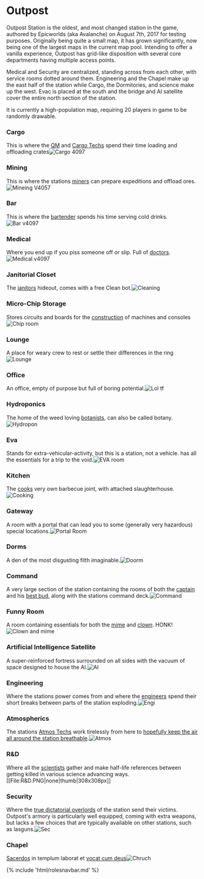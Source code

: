 # Outpost
Outpost Station is the oldest, and most changed station in the game, authored by Epicworlds (aka Avalanche) on August 7th, 2017 for testing purposes. Originally being quite a small map, it has grown significantly, now being one of the largest maps in the current map pool. Intending to offer a vanilla experience, Outpost has grid-like disposition with several core departments having multiple access points. 

Medical and Security are centralized, standing across from each other, with service rooms dotted around them. Engineering and the Chapel make up the east half of the station while Cargo, the Dormitories, and science make up the west. Evac is placed at the south and the bridge and AI satellite cover the entire north section of the station.

It is currently a high-population map, requiring 20 players in game to be randomly drawable.





### Cargo
This is where the [QM](\3_HowToPlay\Jobs\Cargo_roles\Quartermaster.md) and [Cargo Techs](\3_HowToPlay\Jobs\Cargo_roles\Cargo-Technician.md) spend their time loading and offloading crates![Cargo 4097](\img\No_image.png)

### Mining

This is where the stations [miners](\3_HowToPlay\Jobs\Cargo_roles\Shaft-Miner.md) can prepare expeditions and offload ores.![Mineing V4057](\img\No_image.png)

### Bar
This is where the [bartender](\3_HowToPlay\Jobs\Service_roles\Bartender.md) spends his time serving cold drinks.
![Bar v4097](\img\No_image.png)


### Medical
Where you end up if you piss someone off or slip. Full of [doctors](\3_HowToPlay\Jobs\Medical_roles\Medical-Doctor.md).![Medical v4097](\img\No_image.png)


### Janitorial Closet
The [janitors](\3_HowToPlay\Jobs\Service_roles\Janitor.md) hideout, comes with a free Clean bot.![Cleaning](\img\No_image.png)


### Micro-Chip Storage
Stores circuits and boards for the [construction](Construction.md) of machines and consoles![Chip room](\img\No_image.png)

### Lounge
A place for weary crew to rest or settle their differences in the ring![Lounge](\img\No_image.png)

### Office
An office, empty of purpose but full of boring potential.![Lol tf](\img\No_image.png)
### Hydroponics
The home of the weed loving [botanists](\3_HowToPlay\Jobs\Service_roles\Botanist.md), can also be called botany.![Hydropon](\img\No_image.png)

### Eva
Stands for extra-vehicular-activity, but this is a station, not a vehicle. has all the essentials for a trip to the void.![EVA room](\img\No_image.png)
### Kitchen
The [cooks](Chef.md) very own barbecue joint, with attached slaughterhouse.![Cooking](\img\No_image.png)
### Gateway
A room with a portal that can lead you to some (generally very hazardous) special locations.![Portal Room](\img\No_image.png)
### Dorms
A den of the most disgusting filth imaginable.![Doorm](\img\No_image.png)
### Command
A very large section of the station containing the rooms of both the [captain](\3_HowToPlay\Jobs\Command_roles\Captain.md) and his [best bud](HoP.md), along with the stations command deck.![Command](\img\Command.png)
### Funny Room
A room containing essentials for both the [mime](\3_HowToPlay\Jobs\Entertainment_Roles\Mime.md) and [clown](\3_HowToPlay\Jobs\Entertainment_Roles\Clown.md). HONK!![Clown and mime](\img\No_image.png)
### Artificial Intelligence Satellite
A super-reinforced fortress surrounded on all sides with the vacuum of space designed to house the AI.![AI](\img\No_image.png)
### Engineering
Where the stations power comes from and where the [engineers](\3_HowToPlay\Jobs\Engineering_roles\Engineer.md) spend their short breaks between parts of the station exploding.![Engi](\img\No_image.png)
### Atmospherics
The stations [Atmos Techs](\3_HowToPlay\Jobs\Engineering_roles\Atmospherics-Technician.md) work tirelessly from here to [hopefully keep the air all around the station breathable](\4_Univers\Other\Jokes\So-close-to-impossible-that-it-might-as-well-not-even-exist.md).![Atmos](\img\Atmos.png)
### R&D
Where all the [scientists](\3_HowToPlay\Jobs\Science_roles\Scientist.md) gather and make half-life references between getting killed in various science advancing ways.[[File:R&D.PNG|none|thumb|308x308px]]
### Security
Where the [true dictatorial overlords](Security.md) of the station send their victims. Outpost's armory is particularly well equipped, coming with extra weapons, but lacks a few choices that are typically available on other stations, such as lasguns.![Sec](\img\Sec.png)
### Chapel
[Sacerdos](\3_HowToPlay\Jobs\Entertainment_Roles\Chaplain.md) in templum laborat et [vocat cum deus](\4_Univers\Other\Jokes\So-close-to-impossible-that-it-might-as-well-not-even-exist.md)![Chruch](\img\Chruch.png)



{% include 'html/rolesnavbar.md' %}